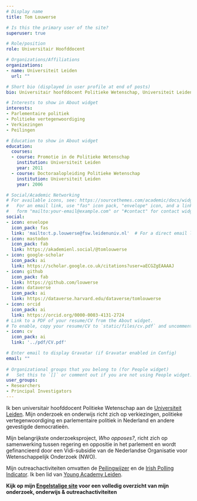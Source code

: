 ```yaml
---
# Display name
title: Tom Louwerse

# Is this the primary user of the site?
superuser: true

# Role/position
role: Universitair Hoofddocent

# Organizations/Affiliations
organizations:
- name: Universiteit Leiden
  url: ""

# Short bio (displayed in user profile at end of posts)
bio: Universitair hoofddocent Politieke Wetenschap, Universiteit Leiden

# Interests to show in About widget
interests:
- Parlementaire politiek
- Politieke vertegenwoordiging
- Verkiezingen
- Peilingen

# Education to show in About widget
education:
  courses:
  - course: Promotie in de Politieke Wetenschap
    institution: Universiteit Leiden
    year: 2011
  - course: Doctoraalopleiding Politieke Wetenschap
    institution: Universiteit Leiden
    year: 2006

# Social/Academic Networking
# For available icons, see: https://sourcethemes.com/academic/docs/widgets/#icons
#   For an email link, use "fas" icon pack, "envelope" icon, and a link in the
#   form "mailto:your-email@example.com" or "#contact" for contact widget.
social:
- icon: envelope
  icon_pack: fas
  link: 'mailto:t.p.louwerse@fsw.leidenuniv.nl'  # For a direct email link, use "mailto:test@example.org".
- icon: mastodon
  icon_pack: fab
  link: https://akademienl.social/@tomlouwerse
- icon: google-scholar
  icon_pack: ai
  link: https://scholar.google.co.uk/citations?user=aECGZgEAAAAJ
- icon: github
  icon_pack: fab
  link: https://github.com/louwerse
- icon: dataverse
  icon_pack: ai
  link: https://dataverse.harvard.edu/dataverse/tomlouwerse
- icon: orcid
  icon_pack: ai
  link: https://orcid.org/0000-0003-4131-2724
# Link to a PDF of your resume/CV from the About widget.
# To enable, copy your resume/CV to `static/files/cv.pdf` and uncomment the lines below.  
- icon: cv
  icon_pack: ai
  link: '../pdf/CV.pdf'

# Enter email to display Gravatar (if Gravatar enabled in Config)
email: ""
  
# Organizational groups that you belong to (for People widget)
#   Set this to `[]` or comment out if you are not using People widget.  
user_groups:
- Researchers
- Principal Investigators
---
```


Ik ben universitair hoofddocent Politieke Wetenschap aan de [Universiteit Leiden](https://www.universiteitleiden.nl/medewerkers/tom-louwerse#tab-1). Mijn onderzoek en onderwijs richt zich op verkiezingen, politieke vertegenwoordiging en parlementaire politiek in Nederland en andere gevestigde democratieën.

Mijn belangrijkste onderzoeksproject, *Who opposes?*, richt zich op samenwerking tussen regering en oppositie in het parlement en wordt gefinancieerd door een Vidi-subsidie van de Nederlandse Organisatie voor Wetenschappelijk Onderzoek (NWO).

Mijn outreachactiviteiten omvatten de [Peilingwijzer](http://peilingwijzer.tomlouwerse.nl) en de [Irish Polling Indicator](https://www.pollingindicator.com). Ik ben lid van [Young Academy Leiden](https://www.universiteitleiden.nl/yal).

**Kijk op mijn [Engelstalige site](../) voor een volledig overzicht van mijn onderzoek, onderwijs & outreachactiviteiten**

